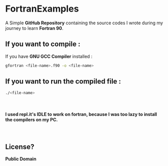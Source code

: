 # FortranExamples
A Simple **GitHub Repository** containing the source codes I wrote during my journey to learn **Fortran 90**. <br>

## If you want to compile : <br>
If you have **GNU GCC Compiler** installed : 

```sh
gfortran <file-name>.f90 -o <file-name>
```

## If you want to run the compiled file : <br>

```sh
./<file-name>
```

<br>

#### I used repl.it's IDLE to work on fortran, because I was too lazy to install the compilers on my PC.
<br>

## License? <br>
**Public Domain**

